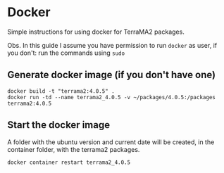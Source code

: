 # Docker
Simple instructions for using docker for TerraMA2 packages.

Obs. In this guide I assume you have permission to run `docker` as user, if you don't: run the commands using `sudo`

## Generate docker image (if you don't have one)
```
docker build -t "terrama2:4.0.5" .
docker run -td --name terrama2_4.0.5 -v ~/packages/4.0.5:/packages terrama2:4.0.5
```
## Start the docker image

A folder with the ubuntu version and current date will be created, in the container folder,
with the terrama2 packages.

```
docker container restart terrama2_4.0.5
```
